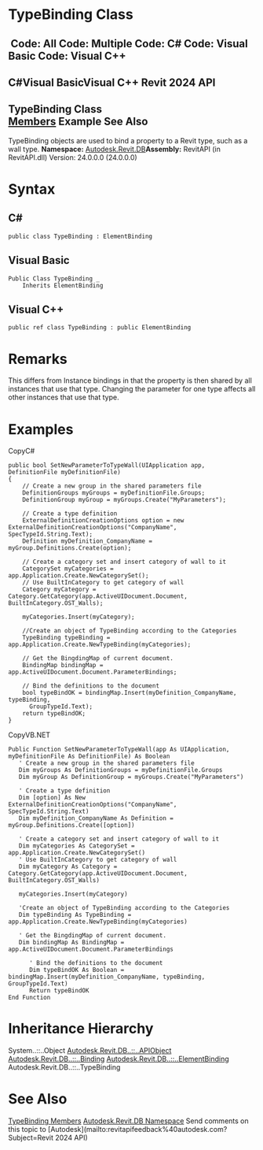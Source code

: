 # TypeBinding Class

﻿
 Code: All Code: Multiple Code: C# Code: Visual Basic Code: Visual C++   
---  
C#Visual BasicVisual C++
Revit 2024 API  
---  
TypeBinding Class  
[Members](b72804b4-596f-75db-37ab-ea78a51da3bc.md "TypeBinding Members") Example See Also  
---  
TypeBinding objects are used to bind a property to a Revit type, such as a wall type.
**Namespace:** [Autodesk.Revit.DB](87546ba7-461b-c646-cbb1-2cb8f5bff8b2.md "Autodesk.Revit.DB Namespace")**Assembly:** RevitAPI (in RevitAPI.dll) Version: 24.0.0.0 (24.0.0.0)
# Syntax
C#  
---  
```text
public class TypeBinding : ElementBinding
```
  
Visual Basic  
---  
```text
Public Class TypeBinding _
	Inherits ElementBinding
```
  
Visual C++  
---  
```text
public ref class TypeBinding : public ElementBinding
```
  
# Remarks
This differs from Instance bindings in that the property is then shared by all instances that use that type. Changing the parameter for one type affects all other instances that use that type.
# Examples
CopyC#
```text
public bool SetNewParameterToTypeWall(UIApplication app, DefinitionFile myDefinitionFile)
{
    // Create a new group in the shared parameters file
    DefinitionGroups myGroups = myDefinitionFile.Groups;
    DefinitionGroup myGroup = myGroups.Create("MyParameters");

    // Create a type definition
    ExternalDefinitionCreationOptions option = new ExternalDefinitionCreationOptions("CompanyName", SpecTypeId.String.Text);
    Definition myDefinition_CompanyName = myGroup.Definitions.Create(option);

    // Create a category set and insert category of wall to it
    CategorySet myCategories = app.Application.Create.NewCategorySet();
    // Use BuiltInCategory to get category of wall
    Category myCategory = Category.GetCategory(app.ActiveUIDocument.Document, BuiltInCategory.OST_Walls);

    myCategories.Insert(myCategory);

    //Create an object of TypeBinding according to the Categories
    TypeBinding typeBinding = app.Application.Create.NewTypeBinding(myCategories);

    // Get the BingdingMap of current document.
    BindingMap bindingMap = app.ActiveUIDocument.Document.ParameterBindings;

    // Bind the definitions to the document
    bool typeBindOK = bindingMap.Insert(myDefinition_CompanyName, typeBinding,
      GroupTypeId.Text);
    return typeBindOK;
}
```

CopyVB.NET
```text
Public Function SetNewParameterToTypeWall(app As UIApplication, myDefinitionFile As DefinitionFile) As Boolean
   ' Create a new group in the shared parameters file
   Dim myGroups As DefinitionGroups = myDefinitionFile.Groups
   Dim myGroup As DefinitionGroup = myGroups.Create("MyParameters")

   ' Create a type definition
   Dim [option] As New ExternalDefinitionCreationOptions("CompanyName", SpecTypeId.String.Text)
   Dim myDefinition_CompanyName As Definition = myGroup.Definitions.Create([option])

   ' Create a category set and insert category of wall to it
   Dim myCategories As CategorySet = app.Application.Create.NewCategorySet()
   ' Use BuiltInCategory to get category of wall
   Dim myCategory As Category = Category.GetCategory(app.ActiveUIDocument.Document, BuiltInCategory.OST_Walls)

   myCategories.Insert(myCategory)

   'Create an object of TypeBinding according to the Categories
   Dim typeBinding As TypeBinding = app.Application.Create.NewTypeBinding(myCategories)

   ' Get the BingdingMap of current document.
   Dim bindingMap As BindingMap = app.ActiveUIDocument.Document.ParameterBindings

      ' Bind the definitions to the document
      Dim typeBindOK As Boolean = bindingMap.Insert(myDefinition_CompanyName, typeBinding, GroupTypeId.Text)
      Return typeBindOK
End Function
```

# Inheritance Hierarchy
System..::..Object [Autodesk.Revit.DB..::..APIObject](beb86ef5-39ad-3f0d-0cd9-0c929387a2bb.md "APIObject Class") [Autodesk.Revit.DB..::..Binding](47f6ad6f-8d00-af57-995e-dc6db1255f58.md "Binding Class") [Autodesk.Revit.DB..::..ElementBinding](15ebf308-364c-2bef-e91c-dd6552e5ccbe.md "ElementBinding Class") Autodesk.Revit.DB..::..TypeBinding
# See Also
[TypeBinding Members](b72804b4-596f-75db-37ab-ea78a51da3bc.md "TypeBinding Members")
[Autodesk.Revit.DB Namespace](87546ba7-461b-c646-cbb1-2cb8f5bff8b2.md "Autodesk.Revit.DB Namespace")
Send comments on this topic to [Autodesk](mailto:revitapifeedback%40autodesk.com?Subject=Revit 2024 API)